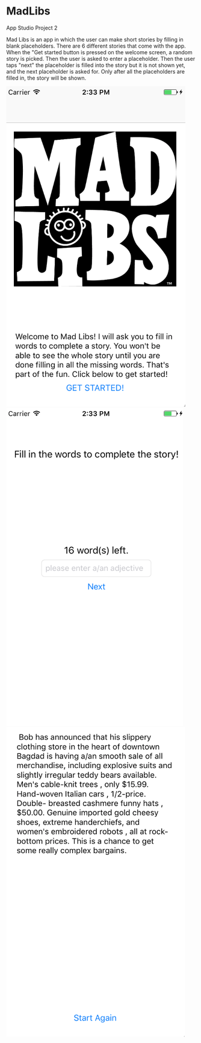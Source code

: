 # MadLibs
App Studio Project 2

Mad Libs is an app in which the user can make short stories by filling in blank placeholders. 
There are 6 different stories that come with the app. When the "Get started button is pressed on the welcome screen, a 
random story is picked. Then the user is asked to enter a placeholder. Then the user taps "next" the placeholder is filled
into the story but it is not shown yet, and the next placeholder is asked for. Only after all the placeholders are filled in, 
the story will be shown.

![welcome screen](https://github.com/ducktales911/MadLibs/blob/master/docs/Schermafbeelding%202017-04-18%20om%2014.33.04.png)
![fill-in screen](https://github.com/ducktales911/MadLibs/blob/master/docs/Schermafbeelding%202017-04-18%20om%2014.33.46.png)
![story screen](https://github.com/ducktales911/MadLibs/blob/master/docs/Schermafbeelding%202017-04-18%20om%2014.39.08.png)
